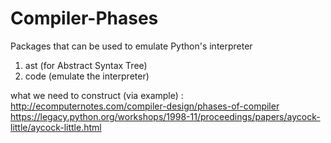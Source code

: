 # Compiler-Phases
Packages that can be used to emulate Python's interpreter
1. ast (for Abstract Syntax Tree)
2. code (emulate the interpreter)

what we need to construct (via example) : http://ecomputernotes.com/compiler-design/phases-of-compiler 
https://legacy.python.org/workshops/1998-11/proceedings/papers/aycock-little/aycock-little.html
